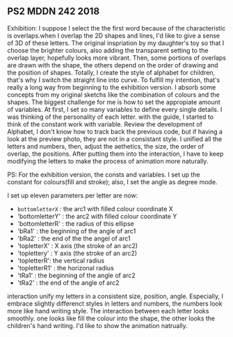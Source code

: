 ## PS2 MDDN 242 2018
Exhibition:
I suppose I select the the first word because of the characteristic is overlaps.when I overlap the 2D shapes and lines, I'd like to give a sense of 3D of these letters. The original inspriation by my daughter's toy so that I choose the brighter colours, also adding the transparent setting to the overlap layer, hopefully looks more vibrant. Then, some portions of  overlaps are drawn with the shape, the others depend on the order of drawing and the position of shapes.
Totally, I create the style of alphabet for children, that's why I switch the straight line into curve. To fulfill my intention, that's really a long way from beginning to the exhibition version. I absorb some concepts from my original sketchs like the combination of colours and the shapes.
The biggest challenge for me is how to set the appropiate amount of variables. At first, I set so many variables to define every single details. I was thinking of the personality of each letter. with the guide, I started to think of the constant work with variable.
Review the development of Alphabet, I don't know how to track back the previous code, but if having a look at the preview photo, they are not in a consistant style. I unified all the letters and numbers, then, adjust the aethetics, the size, the order of overlap, the positions.
After putting them into the interaction, I have to keep modifying the letters to make the process of animation more naturally.
<!-- Alphabet:
I continued to develop one of my original idea. I used this style to create a couple of letters. In this case, the problem is I need more variables to define the different letter, like the colour for each part, the handle point, and so on. Also, I keep working on the details of my letters.
I got inspried by some of precedent including colours, shapes, and so on.
I try to define my consistent style with adding some constant value instead of variables. Anyway, with all the helps, I work out them within 12 variables. They refined all the details of each letter and number like size, position, joint, ratio, colour, shadow to make them stand out. I use blocks to emphasis the main part because of the contrast between blocks and lines. Also, I draw another shape with transparent colour to show the visual effect.
 -->
 PS: For the exhibition version, the consts and variables.
I set up the constant for colours(fill and stroke); also, I set the angle as degree mode.

I set up eleven parameters per letter are now:
  * `bottomletterX` : the arc1 with filled colour coordinate X
  * 'bottomletterY' : the arc2 with filled colour coordinate Y
  * 'bottomletterR' : the radius of this ellipse
  * 'bRa1' : the beginning of the angle of arc1
  * 'bRa2' : the end of the the angel of arc1
  * 'topletterX' : X axis (the stroke of an arc2)
  * 'toplettery' : Y axis (the stroke of an arc2)
  * 'topletterR': the vertical radius
  * 'topletterR1' : the horizonal radius
  * 'tRa1' : the beginning of the angle of arc2
  * 'tRa2' : the end of the angle of arc2


interaction
unify my letters in a consistent size, position, angle. Especially, I embrace slightly differenct styles in letters and numbers, the numbers look more like hand writing style. The interaction between each letter looks smoothly. one looks like fill the colour into the shape, the other looks the children's hand writing. I'd like to show the animation natrually.

<!-- In the beginning, I had created the original sketch letters. I simplified the background to black, and I drawed the lines and  arcs, I was going to use the 2D shapes to build the 3D form. 

I created 3 different drafts. For the first one, I control the angle of ellipses and the position of lines to contruct different letters.Also, I changed the opacity of colous, looks a little bit like the 3 dimention.
The second one, I used the linear gradient to create the distinctive visual effect.
The third one, I draw the different basic shapes and control the parameter include the position, scale, opacity and so on to show the different combination. Also, I used the superellipse to get the interesting form.
I am going to put them into the system to have a look at what happen next step.
 -->




